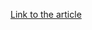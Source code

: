 [Link to the article](https://xret2pwn.github.io/The-Art-of-Clipboard-Forensics-Recovering-Deleted-Data)
